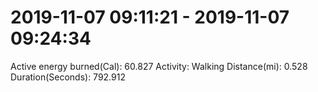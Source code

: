 # 2019-11-07 09:11:21 - 2019-11-07 09:24:34

Active energy burned(Cal): 60.827
Activity: Walking
Distance(mi): 0.528
Duration(Seconds): 792.912